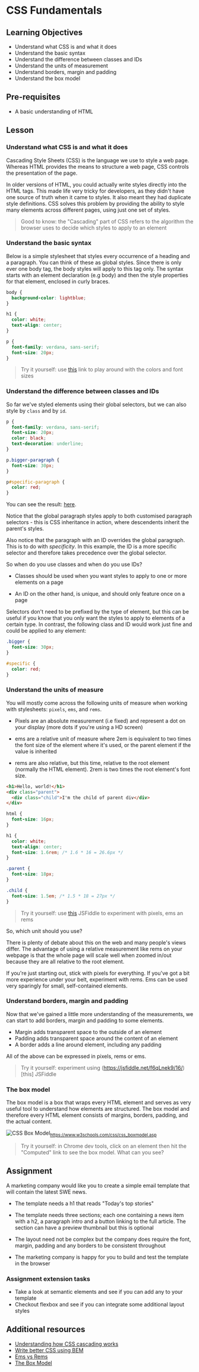 # CSS Fundamentals

## Learning Objectives

- Understand what CSS is and what it does
- Understand the basic syntax
- Understand the difference between classes and IDs
- Understand the units of measurement
- Understand borders, margin and padding
- Understand the box model

## Pre-requisites

- A basic understanding of HTML

## Lesson

### Understand what CSS is and what it does

Cascading Style Sheets (CSS) is the language we use to style a web page. Whereas HTML provides the means to structure a web page, CSS controls the presentation of the page.

In older versions of HTML, you could actually write styles directly into the HTML tags. This made life very tricky for developers, as they didn't have one source of truth when it came to styles. It also meant they had duplicate style definitions. CSS solves this problem by providing the ability to style many elements across different pages, using just one set of styles.

> Good to know: the "Cascading" part of CSS refers to the algorithm the browser uses to decide which styles to apply to an element

### Understand the basic syntax

Below is a simple stylesheet that styles every occurrence of a heading and a paragraph. You can think of these as global styles. Since there is only ever one body tag, the body styles will apply to this tag only. The syntax starts with an element declaration (e.g body) and then the style properties for that element, enclosed in curly braces.

```css
body {
  background-color: lightblue;
}

h1 {
  color: white;
  text-align: center;
}

p {
  font-family: verdana, sans-serif;
  font-size: 20px;
}
```

> Try it yourself: use [this](https://jsfiddle.net/htvo4xsj/4/) link to play around with the colors and font sizes

### Understand the difference between classes and IDs

So far we've styled elements using their global selectors, but we can also style by `class` and by `id`.

```css
p {
  font-family: verdana, sans-serif;
  font-size: 20px;
  color: black;
  text-decoration: underline;
}

p.bigger-paragraph {
  font-size: 30px;
}

p#specific-paragraph {
  color: red;
}
```

You can see the result: [here](https://jsfiddle.net/qy6wzo0r/1/).

Notice that the global paragraph styles apply to both customised paragraph selectors - this is CSS inheritance in action, where descendents inherit the parent's styles.

Also notice that the paragraph with an ID overrides the global paragraph. This is to do with _specificity_. In this example, the ID is a more specific selector and therefore takes precedence over the global selector.

So when do you use classes and when do you use IDs?

- Classes should be used when you want styles to apply to one or more elements on a page

- An ID on the other hand, is unique, and should only feature once on a page

Selectors don't need to be prefixed by the type of element, but this can be useful if you know that you only want the styles to apply to elements of a certain type. In contrast, the following class and ID would work just fine and could be applied to any element:

```css
.bigger {
  font-size: 30px;
}

#specific {
  color: red;
}
```

### Understand the units of measure

You will mostly come across the following units of measure when working with stylesheets: `pixels`, `ems`, and `rems`.

- Pixels are an absolute measurement (i.e fixed) and represent a dot on your display (more dots if you're using a HD screen)

- ems are a relative unit of measure where 2em is equivalent to two times the font size of the element where it's used, or the parent element if the value is inherited

- rems are also relative, but this time, relative to the root element (normally the HTML element). 2rem is two times the root element's font size.

```html
<h1>Hello, world!</h1>
<div class="parent">
  <div class="child">I'm the child of parent div</div>
</div>
```

```css
html {
  font-size: 16px;
}

h1 {
  color: white;
  text-align: center;
  font-size: 1.6rem; /* 1.6 * 16 = 26.6px */
}

.parent {
  font-size: 18px;
}

.child {
  font-size: 1.5em; /* 1.5 * 18 = 27px */
}
```

> Try it yourself: use [this](https://jsfiddle.net/y2g3ec7q/9/) JSFiddle to experiment with pixels, ems an rems

So, which unit should you use?

There is plenty of debate about this on the web and many people's views differ. The advantage of using a relative measurement like rems on your webpage is that the whole page will scale well when zoomed in/out because they are all relative to the root element.

If you're just starting out, stick with pixels for everything. If you've got a bit more experience under your belt, experiment with rems. Ems can be used very sparingly for small, self-contained elements.

### Understand borders, margin and padding

Now that we've gained a little more understanding of the measurements, we can start to add borders, margin and padding to some elements.

- Margin adds transparent space to the outside of an element
- Padding adds transparent space around the content of an element
- A border adds a line around element, including any padding

All of the above can be expressed in pixels, rems or ems.

> Try it yourself: experiment using (https://jsfiddle.net/f6qLnek9/16/)[this] JSFiddle

### The box model

The box model is a box that wraps every HTML element and serves as very useful tool to understand how elements are structured. The box model and therefore every HTML element consists of margins, borders, padding, and the actual content.

![CSS Box Model](https://miro.medium.com/max/700/1*gq1B7v2_gDEi3jkAwAvZNQ.png)<sub>https://www.w3schools.com/css/css_boxmodel.asp</sub>

> Try it yourself: in Chrome dev tools, click on an element then hit the "Computed" link to see the box model. What can you see?

## Assignment

A marketing company would like you to create a simple email template that will contain the latest SWE news.

- The template needs a h1 that reads "Today's top stories"

- The template needs three sections; each one containing a news item with a h2, a paragraph intro and a button linking to the full article. The section can have a preview thumbnail but this is optional

- The layout need not be complex but the company does require the font, margin, padding and any borders to be consistent throughout

- The marketing company is happy for you to build and test the template in the browser

### Assignment extension tasks

- Take a look at semantic elements and see if you can add any to your template
- Checkout flexbox and see if you can integrate some additional layout styles

## Additional resources

- [Understanding how CSS cascading works](https://blog.logrocket.com/how-css-works-understanding-the-cascade-d181cd89a4d8/)
- [Write better CSS using BEM](http://getbem.com/naming/)
- [Ems vs Rems](https://www.digitalocean.com/community/tutorials/css-rem-vs-em-units)
- [The Box Model](https://www.w3schools.com/css/css_boxmodel.asp)
